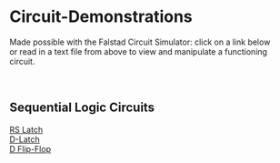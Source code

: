 <h1>Circuit-Demonstrations</h1>
<p>Made possible with the Falstad Circuit Simulator: click on a link below<br>
   or read in a text file from above to view and manipulate a functioning<br>
   circuit.
</p>
<br>
<h2>Sequential Logic Circuits</h2>
<a href="http://tinyurl.com/y7kt9vrk">RS Latch</a><br>
<a href="http://tinyurl.com/y9fwjvmf">D-Latch</a></br>
<a href="http://www.falstad.com/circuit/circuitjs.html?cct=$+1+0.0000049999999999999996+13.097415321081861+52+5+43%0A151+-96+112+32+112+0+2+5+5%0A151+-96+224+32+224+0+2+0+5%0Aw+-96+208+-96+176+0%0Aw+-96+176+64+144+0%0Aw+64+144+64+112+0%0Aw+32+112+64+112+0%0Aw+32+224+64+224+0%0Aw+64+224+64+192+0%0Aw+64+192+-96+160+0%0Aw+-96+160+-96+128+0%0AM+64+112+224+112+0+2.5%0AM+64+224+224+224+0+2.5%0Ax+-1089+-273+600+-270+4+80+NAND%5Csand%5CsNOR%5Csimplementations%5Csof%5CsD%5CsFlip-Flop%0Ax+-963+-185+-121+-182+4+48+Sam%5CsMessick:%5CsNC%5CsState%5CsUniversity%5CsECE%0Ax+-1091+-243+587+-240+4+48+---------------------------------------------------------------------------------------------------------%0Ax+-310+82+-257+85+4+24+%22Set%22%0Ax+-310+212+-231+215+4+24+%22Reset%22%0Ax+525+92+864+95+4+24+W%5Cs%7C%5CsD%5Cs%7C%5CsS%5Cs%7C%5CsR%5Cs%7C%5CsOuput%5Cs%5Cs%5Cs%5Cs%5Cs%7C%5CsOutput'%0Ax+526+121+883+124+4+24+0%5Cs%5Cs%7C%5Cs0%5Cs%5Cs%7C%5Cs1%5Cs%7C%5Cs1%5Cs%5Cs%7C%5CsPrevious%5Cs%7C%5CsPrevious%0Ax+526+188+803+191+4+24+1%5Cs%5Cs%7C%5Cs1%5Cs%5Cs%7C%5Cs0%5Cs%7C%5Cs1%5Cs%5Cs%7C%5Cs1%5Cs%5Cs%5Cs%5Cs%5Cs%5Cs%5Cs%5Cs%5Cs%5Cs%5Cs%5Cs%5Cs%7C%5Cs0%0Ax+525+105+860+108+4+24+------------------------------------------%0Ax+526+143+883+146+4+24+0%5Cs%5Cs%7C%5Cs1%5Cs%5Cs%7C%5Cs1%5Cs%7C%5Cs1%5Cs%5Cs%7C%5CsPrevious%5Cs%7C%5CsPrevious%0Ax+526+165+803+168+4+24+1%5Cs%5Cs%7C%5Cs0%5Cs%5Cs%7C%5Cs1%5Cs%7C%5Cs0%5Cs%5Cs%7C%5Cs0%5Cs%5Cs%5Cs%5Cs%5Cs%5Cs%5Cs%5Cs%5Cs%5Cs%5Cs%5Cs%5Cs%7C%5Cs1%0Ax+221+84+293+87+4+24+Output%0Ax+222+211+298+214+4+24+Output'%0Aw+-96+96+-336+96+0%0Aw+-96+240+-336+240+0%0A152+-432+96+-336+96+0+2+5+5%0A152+-432+240+-336+240+0+2+5+5%0Aw+-432+112+-464+112+0%0Aw+-464+112+-464+176+0%0Aw+-464+176+-464+224+0%0Aw+-464+224+-432+224+0%0AI+-528+80+-432+80+0+0.5+5%0Aw+-528+256+-432+256+0%0Aw+-528+80+-528+256+0%0AR+-1296+320+-1440+320+1+2+100+2.5+2.5+0+0.5%0Ax+-1471+-41+-1293+-38+4+24+%22D%22esired%5CsOutput%0Ax+-874+312+-715+315+4+24+%22W%22rite%5CsEnable'%0Ax+-1458+310+-1304+313+4+24+%22W%22rite%5CsEnable%0AL+-1328+48+-1328+-16+0+1+false+5+0%0Aw+-1328+48+-1328+224+0%0Aw+-1328+224+-1232+224+0%0AI+-1328+48+-1232+48+0+0.5+5%0Aw+-1264+192+-1232+192+0%0Aw+-1264+144+-1264+192+0%0Aw+-1264+80+-1264+144+0%0Aw+-1232+80+-1264+80+0%0A152+-1232+208+-1136+208+0+2+5+5%0A152+-1232+64+-1136+64+0+2+0+5%0Aw+-896+208+-1136+208+0%0Aw+-896+64+-1136+64+0%0Ax+-1110+180+-1031+183+4+24+%22Reset%22%0Ax+-1110+50+-1057+53+4+24+%22Set%22%0Aw+-896+128+-896+96+0%0Aw+-736+160+-896+128+0%0Aw+-736+192+-736+160+0%0Aw+-768+192+-736+192+0%0Aw+-768+80+-736+80+0%0Aw+-736+112+-736+80+0%0Aw+-896+144+-736+112+0%0Aw+-896+176+-896+144+0%0A151+-896+192+-768+192+0+2+0+5%0A151+-896+80+-768+80+0+2+5+5%0Aw+-736+80+-528+80+0%0Aw+-1296+320+-1296+144+0%0Aw+-1296+144+-1264+144+0%0AI+-1296+320+-496+320+0+0.5+5%0Aw+-496+320+-496+176+0%0Aw+-496+176+-464+176+0%0Ax+-871+784+-712+787+4+24+%22W%22rite%5CsEnable'%0Ax+525+582+864+585+4+24+W%5Cs%7C%5CsD%5Cs%7C%5CsS%5Cs%7C%5CsR%5Cs%7C%5CsOuput%5Cs%5Cs%5Cs%5Cs%5Cs%7C%5CsOutput'%0Ax+526+611+883+614+4+24+0%5Cs%5Cs%7C%5Cs0%5Cs%5Cs%7C%5Cs1%5Cs%7C%5Cs1%5Cs%5Cs%7C%5CsPrevious%5Cs%7C%5CsPrevious%0Ax+526+678+803+681+4+24+1%5Cs%5Cs%7C%5Cs1%5Cs%5Cs%7C%5Cs0%5Cs%7C%5Cs1%5Cs%5Cs%7C%5Cs1%5Cs%5Cs%5Cs%5Cs%5Cs%5Cs%5Cs%5Cs%5Cs%5Cs%5Cs%5Cs%5Cs%7C%5Cs0%0Ax+525+595+860+598+4+24+------------------------------------------%0Ax+526+633+883+636+4+24+0%5Cs%5Cs%7C%5Cs1%5Cs%5Cs%7C%5Cs1%5Cs%7C%5Cs1%5Cs%5Cs%7C%5CsPrevious%5Cs%7C%5CsPrevious%0Ax+526+655+803+658+4+24+1%5Cs%5Cs%7C%5Cs0%5Cs%5Cs%7C%5Cs1%5Cs%7C%5Cs0%5Cs%5Cs%7C%5Cs0%5Cs%5Cs%5Cs%5Cs%5Cs%5Cs%5Cs%5Cs%5Cs%5Cs%5Cs%5Cs%5Cs%7C%5Cs1%0AI+-528+560+-432+560+0+0.5+5%0A150+-432+720+-336+720+0+2+5+5%0A150+-432+576+-336+576+0+2+0+5%0Aw+-336+720+-96+720+0%0Aw+-336+576+-96+576+0%0Aw+-432+592+-464+592+0%0Aw+-464+592+-464+656+0%0Aw+-464+656+-464+704+0%0Aw+-464+704+-432+704+0%0Aw+-528+736+-432+736+0%0Aw+-528+560+-528+736+0%0Ax+215+686+291+689+4+24+Output'%0Ax+213+572+285+575+4+24+Output%0Ax+-309+555+-230+558+4+24+%22Reset%22%0Ax+-309+701+-256+704+4+24+%22Set%22%0AM+64+704+224+704+0+2.5%0Aw+-96+640+-96+608+0%0Aw+64+672+-96+640+0%0Aw+64+704+64+672+0%0Aw+32+704+64+704+0%0AM+64+592+224+592+0+2.5%0Aw+32+592+64+592+0%0Aw+64+624+64+592+0%0Aw+-96+656+64+624+0%0Aw+-96+688+-96+656+0%0A153+-96+704+32+704+0+2+0+5%0A153+-96+592+32+592+0+2+5+5%0A153+-896+560+-768+560+0+2+5+5%0A153+-896+672+-768+672+0+2+0+5%0Aw+-896+656+-896+624+0%0Aw+-896+624+-736+592+0%0Aw+-736+592+-736+560+0%0Aw+-768+560+-736+560+0%0Aw+-768+672+-736+672+0%0Aw+-736+672+-736+640+0%0Aw+-736+640+-896+608+0%0Aw+-896+608+-896+576+0%0AM+-736+672+-576+672+0+2.5%0Ax+-1109+669+-1056+672+4+24+%22Set%22%0Ax+-1109+523+-1030+526+4+24+%22Reset%22%0AL+-1328+528+-1328+464+0+1+false+5+0%0Aw+-1328+528+-1328+704+0%0Aw+-1328+704+-1232+704+0%0Aw+-1264+672+-1232+672+0%0Aw+-1264+624+-1264+672+0%0Aw+-1264+560+-1264+624+0%0Aw+-1232+560+-1264+560+0%0Aw+-1136+544+-896+544+0%0Aw+-1136+688+-896+688+0%0A150+-1232+544+-1136+544+0+2+0+5%0A150+-1232+688+-1136+688+0+2+0+5%0AR+-1296+800+-1440+800+1+2+100+2.5+2.5+0+0.5%0AI+-1328+528+-1232+528+0+0.5+5%0Ax+-1458+788+-1304+791+4+24+%22W%22rite%5CsEnable%0Aw+-736+560+-528+560+0%0Aw+-1296+800+-1296+624+0%0Aw+-1296+624+-1264+624+0%0AI+-1296+800+-496+800+0+0.5+5%0Aw+-496+800+-496+656+0%0Aw+-496+656+-464+656+0%0Ax+-1470+447+-1292+450+4+24+%22D%22esired%5CsOutput%0Ao+40+64+0+4103+5+0.00009765625+0+2+40+3%0Ao+36+64+0+4103+5+0.00009765625+0+2+36+3%0Ao+10+64+0+4102+5+0.1+0+1%0Ao+117+64+0+4103+5+0.00009765625+0+2+117+3%0Ao+128+64+0+4103+5+0.00009765625+0+2+128+3%0Ao+97+64+0+4102+5+0.1+0+1%0A">D Flip-Flop</a><br>
